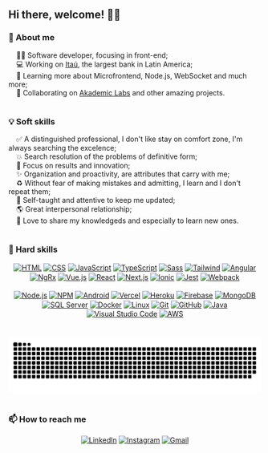 ## Hi there, welcome! 👋🏻

### 🏡 About me

&nbsp;&nbsp;&nbsp;&nbsp;👨‍💻 Software developer, focusing in front-end;<br>
&nbsp;&nbsp;&nbsp;&nbsp;💻 Working on <a href="https://www.itau.com.br">Itaú</a>, the largest bank in Latin America;<br>
&nbsp;&nbsp;&nbsp;&nbsp;🌱 Learning more about Microfrontend, Node.js, WebSocket and much more;<br>
&nbsp;&nbsp;&nbsp;&nbsp;🤝 Collaborating on <a href="https://github.com/akademic-labs">Akademic Labs</a> and other amazing projects.

#

### 💡 Soft skills

&nbsp;&nbsp;&nbsp;&nbsp;✅ A distinguished professional, I don't like stay on comfort zone, I'm always searching the excelence; <br>
&nbsp;&nbsp;&nbsp;&nbsp;💥 Search resolution of the problems of definitive form; <br>
&nbsp;&nbsp;&nbsp;&nbsp;🎯 Focus on results and innovation; <br>
&nbsp;&nbsp;&nbsp;&nbsp;✨ Organization and proactivity, are attributes that carry with me; <br>
&nbsp;&nbsp;&nbsp;&nbsp;♻ Without fear of making mistakes and admitting, I learn and I don't repeat them; <br>
&nbsp;&nbsp;&nbsp;&nbsp;🧠 Self-taught and attentive to keep me updated; <br>
&nbsp;&nbsp;&nbsp;&nbsp;🌎 Great interpersonal relationship; <br>
&nbsp;&nbsp;&nbsp;&nbsp;💖 Love to share my knowledgeds and especially to learn new ones.

#

### 🚀 Hard skills

<div align="center">
  <a href="https://developer.mozilla.org/en-US/docs/Web/HTML" target="_blank"><img align="center" alt="HTML" title="HTML" height="30" width="40" src="https://cdn.jsdelivr.net/gh/devicons/devicon/icons/html5/html5-original.svg"></a>
  <a href="https://developer.mozilla.org/en-US/docs/Web/CSS" target="_blank"><img align="center" alt="CSS" title="CSS" height="30" width="40" src="https://cdn.jsdelivr.net/gh/devicons/devicon/icons/css3/css3-original.svg"></a>
  <a href="https://developer.mozilla.org/en-US/docs/Web/JavaScript" target="_blank"><img align="center" alt="JavaScript" title="JavaScript" height="30" width="40" src="https://cdn.jsdelivr.net/gh/devicons/devicon/icons/javascript/javascript-original.svg"></a>
  <a href="https://typescriptlang.org" target="_blank"><img align="center" alt="TypeScript" title="TypeScript" height="30" width="40" src="https://cdn.jsdelivr.net/gh/devicons/devicon/icons/typescript/typescript-original.svg"></a>  
  <a href="https://sass-lang.com" target="_blank"><img align="center" alt="Sass" title="Sass" height="30" width="40" src="https://cdn.jsdelivr.net/gh/devicons/devicon/icons/sass/sass-original.svg"></a>
  <a href="https://tailwindcss.com" target="_blank"><img align="center" alt="Tailwind" title="Tailwind" height="30" width="40" src="https://cdn.jsdelivr.net/gh/devicons/devicon@latest/icons/tailwindcss/tailwindcss-original.svg"></a>
  <a href="https://angular.io" target="_blank"><img align="center" alt="Angular" title="Angular" height="30" width="40" src="https://cdn.jsdelivr.net/gh/devicons/devicon/icons/angularjs/angularjs-plain.svg"></a>
  <a href="https://ngrx.io" target="_blank"><img align="center" alt="NgRx" title="NgRx" height="35" width="40" src="https://cdn.jsdelivr.net/gh/devicons/devicon@latest/icons/ngrx/ngrx-original.svg" target="_blank"></a>
  <a href="https://vuejs.org" target="_blank"><img align="center" alt="Vue.js" title="Vue.js" height="30" width="40" src="https://cdn.jsdelivr.net/gh/devicons/devicon/icons/vuejs/vuejs-original.svg"></a>
  <a href="https://reactjs.org" target="_blank"><img align="center" alt="React" title="React" height="30" width="40" src="https://cdn.jsdelivr.net/gh/devicons/devicon/icons/react/react-original.svg"></a>
  <a href="https://nextjs.org" target="_blank"><img align="center" alt="Next.js" title="Next.js" height="30" width="40" src="https://cdn.jsdelivr.net/gh/devicons/devicon/icons/nextjs/nextjs-original.svg"></a>
  <a href="https://ionicframework.com" target="_blank"><img align="center" alt="Ionic" title="Ionic" height="30" width="40" src="https://cdn.jsdelivr.net/gh/devicons/devicon/icons/ionic/ionic-original.svg"></a>
  <a href="https://jestjs.io" target="_blank"><img align="center" alt="Jest" title="Jest" height="30" width="40" src="https://cdn.jsdelivr.net/gh/devicons/devicon@latest/icons/jest/jest-plain.svg"></a>
  <a href="https://webpack.js.org" target="_blank"><img align="center" alt="Webpack" title="Webpack" height="30" width="40" src="https://cdn.jsdelivr.net/gh/devicons/devicon@latest/icons/webpack/webpack-original.svg"></a>
  <br><br>
  <a href="https://nodejs.org" target="_blank"><img align="center" alt="Node.js" title="Node.js" height="30" width="40" src="https://cdn.jsdelivr.net/gh/devicons/devicon/icons/nodejs/nodejs-original.svg"></a>
  <a href="https://npmjs.com" target="_blank"><img align="center" alt="NPM" title="NPM" height="30" width="40" src="https://cdn.jsdelivr.net/gh/devicons/devicon/icons/npm/npm-original-wordmark.svg"></a>
  <a href="https://android.com" target="_blank"><img align="center" alt="Android" title="Android" height="30" width="40" src="https://cdn.jsdelivr.net/gh/devicons/devicon@latest/icons/android/android-plain.svg"></a>
  <a href="https://vercel.com" target="_blank"><img align="center" alt="Vercel" title="Vercel" height="30" width="40" src="https://www.svgrepo.com/show/327408/logo-vercel.svg"></a>
  <a href="https://www.heroku.com" target="_blank"><img align="center" alt="Heroku" title="Heroku" height="30" width="40" src="https://cdn.jsdelivr.net/gh/devicons/devicon@latest/icons/heroku/heroku-original.svg"></a>
  <a href="https://firebase.google.com" target="_blank"><img align="center" alt="Firebase" title="Firebase" height="30" width="40" src="https://cdn.jsdelivr.net/gh/devicons/devicon/icons/firebase/firebase-plain.svg"></a>
  <a href="https://mongodb.com" target="_blank"><img align="center" alt="MongoDB" title="MongoDB" height="30" width="40" src="https://cdn.jsdelivr.net/gh/devicons/devicon/icons/mongodb/mongodb-original.svg"></a>
  <a href="https://microsoft.com/en-us/sql-server" target="_blank"><img align="center" alt="SQL Server" title="SQL Server" height="30" width="40" src="https://cdn.jsdelivr.net/gh/devicons/devicon/icons/microsoftsqlserver/microsoftsqlserver-plain.svg"></a>
  <a href="https://docker.com" target="_blank"><img align="center" alt="Docker" title="Docker" height="30" width="40" src="https://cdn.jsdelivr.net/gh/devicons/devicon/icons/docker/docker-plain.svg"></a>
  <a href="https://linux.org" target="_blank"><img align="center" alt="Linux" title="Linux" height="30" width="40" src="https://cdn.jsdelivr.net/gh/devicons/devicon/icons/linux/linux-original.svg"></a>
  <a href="https://git-scm.com" target="_blank"><img align="center" alt="Git" title="Git" height="30" width="40" src="https://cdn.jsdelivr.net/gh/devicons/devicon/icons/git/git-original.svg"></a>
  <a href="https://github.com" target="_blank"><img align="center" alt="GitHub" title="GitHub" height="30" width="40" src="https://cdn.jsdelivr.net/gh/devicons/devicon/icons/github/github-original.svg"></a>
  <!-- <a href="https://tortoisegit.org" target="_blank"><img align="center" alt="TortoiseGit" title="TortoiseGit" height="30" width="40" src="https://cdn.jsdelivr.net/gh/devicons/devicon/icons/tortoisegit/tortoisegit-original.svg"></a> -->
  <a href="https://java.com" target="_blank"><img align="center" alt="Java" title="Java" height="30" width="40" src="https://cdn.jsdelivr.net/gh/devicons/devicon/icons/java/java-original.svg"></a>
  <!-- <a href="https://spring.io" target="_blank"><img align="center" alt="Spring" title="Spring" height="30" width="40" src="https://cdn.jsdelivr.net/gh/devicons/devicon/icons/spring/spring-original.svg"></a> -->
  <!-- <a href="https://python.org" target="_blank"><img align="center" alt="Python" title="Python" height="30" width="40" src="https://cdn.jsdelivr.net/gh/devicons/devicon/icons/python/python-original.svg"></a> -->
  <!-- <a href="https://docs.microsoft.com/pt-br/dotnet/csharp" target="_blank"><img align="center" alt="C Sharp" title="C Sharp" height="30" width="40" src="https://cdn.jsdelivr.net/gh/devicons/devicon/icons/csharp/csharp-original.svg"></a> -->
  <a href="https://code.visualstudio.com" target="_blank"><img align="center" alt="Visual Studio Code" title="Visual Studio Code" height="30" width="40" src="https://cdn.jsdelivr.net/gh/devicons/devicon/icons/vscode/vscode-original.svg"></a>
  <!-- <a href="https://atlassian.com/software/jira" target="_blank"><img align="center" alt="Jira" title="Jira" height="30" width="40" src="https://cdn.jsdelivr.net/gh/devicons/devicon/icons/jira/jira-original.svg"></a>
  <a href="https://trello.com" target="_blank"><img align="center" alt="Trello" title="Trello" height="30" width="40" src="https://cdn.jsdelivr.net/gh/devicons/devicon/icons/trello/trello-plain.svg"></a> -->
  <a href="https://aws.amazon.com" target="_blank"><img align="center" alt="AWS" title="AWS" height="30" width="40" src="https://cdn.jsdelivr.net/gh/devicons/devicon@latest/icons/amazonwebservices/amazonwebservices-original-wordmark.svg"></a>
</div>

#

<!-- <div align="center"><br>
  <a href="https://github.com/luizhc">
  <img alt="GitHub Stats" title="GitHub Stats" height="180em" src="https://github-readme-stats.vercel.app/api?username=luizhc&show_icons=true&theme=dracula&include_all_commits=true&count_private=true"/>
  <img alt="Most Used Languages" title="Most Used Languages" height="180em" src="https://github-readme-stats.vercel.app/api/top-langs/?username=luizhc&layout=compact&langs_count=6&theme=dracula"/>
</div>

# -->

<div align="center">
  <img alt="Snake Animation" title="Snake Animation" src="https://github.com/luizhc/luizhc/blob/output/github-contribution-grid-snake-dark.svg">
</div>

#

### 📫 How to reach me

<div align="center">
  <a href="https://linkedin.com/in/luizhc" target="_blank"><img alt="LinkedIn" title="LinkedIn" src="https://img.shields.io/badge/-LinkedIn-%230077B5?style=for-the-badge&logo=linkedin&logoColor=white" target="_blank"></a>
  <a href="https://instagram.com/luizhcorreia" target="_blank"><img alt="Instagram" title="Instagram" src="https://img.shields.io/badge/Instagram-E4405F?style=for-the-badge&logo=instagram&logoColor=white" target="_blank"></a>
  <a href = "mailto:luizhenriquecorreia1997@gmail.com"><img alt="Gmail" title="Gmail" src="https://img.shields.io/badge/-Gmail-%23333?style=for-the-badge&logo=gmail&logoColor=white" target="_blank"></a>
</div>
